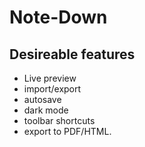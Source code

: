 # Note-Down

## Desireable features

- Live preview
- import/export
- autosave
- dark mode
- toolbar shortcuts
- export to PDF/HTML.

